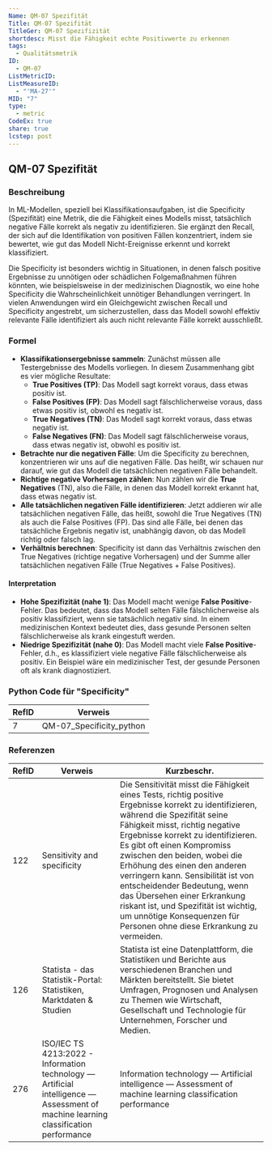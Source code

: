 ```yaml
---
Name: QM-07 Spezifität
Title: QM-07 Spezifität
TitleGer: QM-07 Spezifizität
shortdesc: Misst die Fähigkeit echte Positivwerte zu erkennen
tags:
  - Qualitätsmetrik
ID:
  - QM-07
ListMetricID: 
ListMeasureID:
  - "'MA-27'"
MID: "7"
type:
  - metric
CodeEx: true
share: true
lcstep: post
---
```

## QM-07 Spezifität

### Beschreibung

In ML-Modellen, speziell bei Klassifikationsaufgaben, ist die Specificity (Spezifität) eine Metrik, die die Fähigkeit eines Modells misst, tatsächlich negative Fälle korrekt als negativ zu identifizieren. Sie ergänzt den Recall, der sich auf die Identifikation von positiven Fällen konzentriert, indem sie bewertet, wie gut das Modell Nicht-Ereignisse erkennt und korrekt klassifiziert.

Die Specificity ist besonders wichtig in Situationen, in denen falsch positive Ergebnisse zu unnötigen oder schädlichen Folgemaßnahmen führen könnten, wie beispielsweise in der medizinischen Diagnostik, wo eine hohe Specificity die Wahrscheinlichkeit unnötiger Behandlungen verringert. In vielen Anwendungen wird ein Gleichgewicht zwischen Recall und Specificity angestrebt, um sicherzustellen, dass das Modell sowohl effektiv relevante Fälle identifiziert als auch nicht relevante Fälle korrekt ausschließt.

### Formel

- **Klassifikationsergebnisse sammeln**: Zunächst müssen alle Testergebnisse des Modells vorliegen. In diesem Zusammenhang gibt es vier mögliche Resultate:
    - **True Positives (TP)**: Das Modell sagt korrekt voraus, dass etwas positiv ist.
    - **False Positives (FP)**: Das Modell sagt fälschlicherweise voraus, dass etwas positiv ist, obwohl es negativ ist.
    - **True Negatives (TN)**: Das Modell sagt korrekt voraus, dass etwas negativ ist.
    - **False Negatives (FN)**: Das Modell sagt fälschlicherweise voraus, dass etwas negativ ist, obwohl es positiv ist.
- **Betrachte nur die negativen Fälle**: Um die Specificity zu berechnen, konzentrieren wir uns auf die negativen Fälle. Das heißt, wir schauen nur darauf, wie gut das Modell die tatsächlichen negativen Fälle behandelt.
- **Richtige negative Vorhersagen zählen**: Nun zählen wir die **True Negatives** (TN), also die Fälle, in denen das Modell korrekt erkannt hat, dass etwas negativ ist.
- **Alle tatsächlichen negativen Fälle identifizieren**: Jetzt addieren wir alle tatsächlichen negativen Fälle, das heißt, sowohl die True Negatives (TN) als auch die False Positives (FP). Das sind alle Fälle, bei denen das tatsächliche Ergebnis negativ ist, unabhängig davon, ob das Modell richtig oder falsch lag.
- **Verhältnis berechnen**: Specificity ist dann das Verhältnis zwischen den True Negatives (richtige negative Vorhersagen) und der Summe aller tatsächlichen negativen Fälle (True Negatives + False Positives).

#### Interpretation 

- **Hohe Spezifizität (nahe 1)**: Das Modell macht wenige **False Positive**-Fehler. Das bedeutet, dass das Modell selten Fälle fälschlicherweise als positiv klassifiziert, wenn sie tatsächlich negativ sind. In einem medizinischen Kontext bedeutet dies, dass gesunde Personen selten fälschlicherweise als krank eingestuft werden.
- **Niedrige Spezifizität (nahe 0)**: Das Modell macht viele **False Positive**-Fehler, d.h., es klassifiziert viele negative Fälle fälschlicherweise als positiv. Ein Beispiel wäre ein medizinischer Test, der gesunde Personen oft als krank diagnostiziert.

### Python Code für "Specificity"

| RefID | Verweis                  |
| ----- | ------------------------ |
| 7     | QM-07_Specificity_python |



### Referenzen

| RefID | Verweis                                                                                                                               | Kurzbeschr.                                                                                                                                                                                                                                                                                                                                                                                                                                                                                                                     |
| ----- | ------------------------------------------------------------------------------------------------------------------------------------- | ------------------------------------------------------------------------------------------------------------------------------------------------------------------------------------------------------------------------------------------------------------------------------------------------------------------------------------------------------------------------------------------------------------------------------------------------------------------------------------------------------------------------------- |
| 122   |  Sensitivity and specificity                                                                                                          | Die Sensitivität misst die Fähigkeit eines Tests, richtig positive Ergebnisse korrekt zu identifizieren, während die Spezifität seine Fähigkeit misst, richtig negative Ergebnisse korrekt zu identifizieren. Es gibt oft einen Kompromiss zwischen den beiden, wobei die Erhöhung des einen den anderen verringern kann. Sensibilität ist von entscheidender Bedeutung, wenn das Übersehen einer Erkrankung riskant ist, und Spezifität ist wichtig, um unnötige Konsequenzen für Personen ohne diese Erkrankung zu vermeiden. |
| 126   |  Statista - das Statistik-Portal: Statistiken, Marktdaten & Studien                                                                   | Statista ist eine Datenplattform, die Statistiken und Berichte aus verschiedenen Branchen und Märkten bereitstellt. Sie bietet Umfragen, Prognosen und Analysen zu Themen wie Wirtschaft, Gesellschaft und Technologie für Unternehmen, Forscher und Medien.                                                                                                                                                                                                                                                                    |
| 276   |  ISO/IEC TS 4213:2022 - Information technology — Artificial intelligence — Assessment of machine learning classification performance  | Information technology — Artificial intelligence — Assessment of machine learning classification performance                                                                                                                                                                                                                                                                                                                                                                                                                    |
